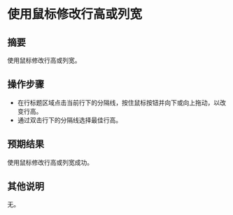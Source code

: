 # 使用鼠标修改行高或列宽

## 摘要

使用鼠标修改行高或列宽。

## 操作步骤

- 在行标题区域点击当前行下的分隔线，按住鼠标按钮并向下或向上拖动，以改变行高。
- 通过双击行下的分隔线选择最佳行高。

## 预期结果

使用鼠标修改行高或列宽成功。

## 其他说明

无。
